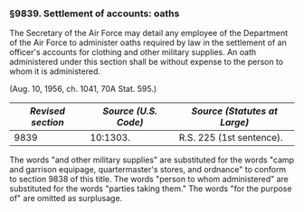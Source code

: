 ### §9839. Settlement of accounts: oaths ###

The Secretary of the Air Force may detail any employee of the Department of the Air Force to administer oaths required by law in the settlement of an officer's accounts for clothing and other military supplies. An oath administered under this section shall be without expense to the person to whom it is administered.

(Aug. 10, 1956, ch. 1041, 70A Stat. 595.)

|*Revised section*|*Source (U.S. Code)*|*Source (Statutes at Large)*|
|-----------------|--------------------|----------------------------|
|      9839       |      10:1303.      |  R.S. 225 (1st sentence).  |

The words "and other military supplies" are substituted for the words "camp and garrison equipage, quartermaster's stores, and ordnance" to conform to section 9838 of this title. The words "person to whom administered" are substituted for the words "parties taking them." The words "for the purpose of" are omitted as surplusage.